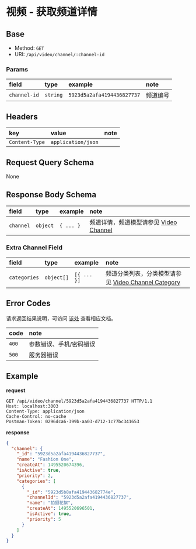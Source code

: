 # 视频 - 获取频道详情

## Base

* Method: `GET`
* URI: `/api/video/channel/:channel-id`

### Params

field        | type     | example                    | note
:----------- | :------- | :------------------------- | :-------
`channel-id` | `string` | `5923d5a2afa4194436827737` | 频道编号

## Headers

key             | value                 | note
:-------------- | :-------------------- | :----------
`Content-Type`  | `application/json`    |

## Request Query Schema

None

## Response Body Schema

field     | type     | example   | note
:-------- | :------- | :-------- | :----------------------------------------------------------------
`channel` | `object` | `{ ... }` | 频道详情，频道模型请参见 [Video Channel](../../models/video-channel.md)

### Extra Channel Field

field        | type       | example     | note
:----------- | :--------- | :---------- | :----------------------------------------------------------------
`categories` | `object[]` | `[{ ... }]` | 频道分类列表，分类模型请参见 [Video Channel Category](../../models/video-channel-category.md)

## Error Codes

请求返回结果说明，可访问 [该处](../../response-format.md) 查看相应文档。

code  | note
:---- | :----------------------
`400` | 参数错误、手机/密码错误
`500` | 服务器错误

## Example

**request**

```
GET /api/video/channel/5923d5a2afa4194436827737 HTTP/1.1
Host: localhost:3003
Content-Type: application/json
Cache-Control: no-cache
Postman-Token: 0296dca6-399b-aa03-d712-1c77bc341653
```

**response**

```json
{
  "channel": {
    "_id": "5923d5a2afa4194436827737",
    "name": "Fashion One",
    "createAt": 1495520674396,
    "isActive": true,
    "priority": 2,
    "categories": [
      {
        "_id": "5923d5b8afa419443682774e",
        "channelId": "5923d5a2afa4194436827737",
        "name": "拍摄花絮",
        "createAt": 1495520696501,
        "isActive": true,
        "priority": 5
      }
    ]
  }
}
```
